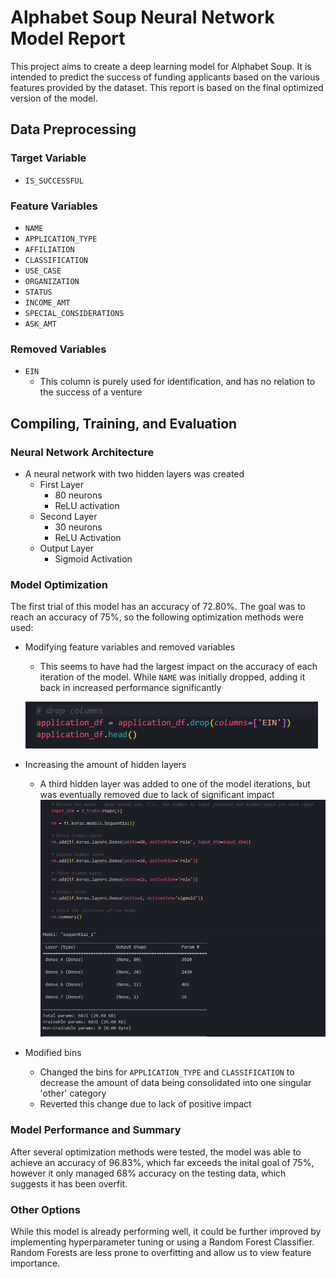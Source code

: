 # Alphabet Soup Neural Network Model Report

This project aims to create a deep learning model for Alphabet Soup. It is intended to predict the success of funding applicants based on the various features provided by the dataset. This report is based on the final optimized version of the model.

## Data Preprocessing

### Target Variable
- `IS_SUCCESSFUL`

### Feature Variables
- `NAME`
- `APPLICATION_TYPE`
- `AFFILIATION`
- `CLASSIFICATION`
- `USE_CASE`
- `ORGANIZATION`
- `STATUS`
- `INCOME_AMT`
- `SPECIAL_CONSIDERATIONS`
- `ASK_AMT`

### Removed Variables
- `EIN`
    - This column is purely used for identification, and has no relation to the success of a venture

## Compiling, Training, and Evaluation

### Neural Network Architecture
- A neural network with two hidden layers was created
    - First Layer
        - 80 neurons
        - ReLU activation
    - Second Layer
        - 30 neurons
        - ReLU Activation
    - Output Layer
        - Sigmoid Activation

### Model Optimization
The first trial of this model has an accuracy of 72.80%. The goal was to reach an accuracy of 75%, so the following optimization methods were used:
- Modifying feature variables and removed variables
    - This seems to have had the largest impact on the accuracy of each iteration of the model. While `NAME` was initially dropped, adding it back in increased performance significantly

    ![Dropping Unnecessary Columns](imgs/dropping_columns.png)

- Increasing the amount of hidden layers
    - A third hidden layer was added to one of the model iterations, but was eventually removed due to lack of significant impact
    ![Modified Layers](imgs/modified_layers.png "Modified Layers")

- Modified bins
    - Changed the bins for `APPLICATION_TYPE` and `CLASSIFICATION` to decrease the amount of data being consolidated into one singular 'other' category
    - Reverted this change due to lack of positive impact

### Model Performance and Summary
After several optimization methods were tested, the model was able to achieve an accuracy of 96.83%, which far exceeds the inital goal of 75%, however it only managed 68% accuracy on the testing data, which suggests it has been overfit. 

### Other Options
While this model is already performing well, it could be further improved by implementing hyperparameter tuning or using a Random Forest Classifier. Random Forests are less prone to overfitting and allow us to view feature importance.

